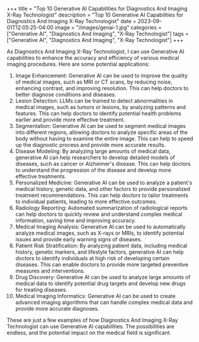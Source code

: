+++
title = "Top 10 Generative AI Capabilities for Diagnostics And Imaging X-Ray Technologist"
description = "Top 10 Generative AI Capabilities for Diagnostics And Imaging X-Ray Technologist"
date = 2023-09-01T12:05:25-04:00
image = "/images/genai-1.jpg"
categories = ["Generative AI", "Diagnostics And Imaging", "X-Ray Technologist"]
tags = ["Generative AI", "Diagnostics And Imaging", "X-Ray Technologist"]
+++

As Diagnostics And Imaging X-Ray Technologist, I can use Generative AI capabilities to enhance the accuracy and efficiency of various medical imaging procedures. Here are some potential applications:

1. Image Enhancement: Generative AI can be used to improve the quality of medical images, such as MRI or CT scans, by reducing noise, enhancing contrast, and improving resolution. This can help doctors to better diagnose conditions and diseases.
2. Lesion Detection: LLMs can be trained to detect abnormalities in medical images, such as tumors or lesions, by analyzing patterns and features. This can help doctors to identify potential health problems earlier and provide more effective treatment.
3. Segmentation: Generative AI can be used to segment medical images into different regions, allowing doctors to analyze specific areas of the body without having to examine the entire image. This can help to speed up the diagnostic process and provide more accurate results.
4. Disease Modeling: By analyzing large amounts of medical data, generative AI can help researchers to develop detailed models of diseases, such as cancer or Alzheimer's disease. This can help doctors to understand the progression of the disease and develop more effective treatments.
5. Personalized Medicine: Generative AI can be used to analyze a patient's medical history, genetic data, and other factors to provide personalized treatment recommendations. This can help doctors to tailor treatments to individual patients, leading to more effective outcomes.
6. Radiology Reporting: Automated summarization of radiological reports can help doctors to quickly review and understand complex medical information, saving time and improving accuracy.
7. Medical Imaging Analysis: Generative AI can be used to automatically analyze medical images, such as X-rays or MRIs, to identify potential issues and provide early warning signs of diseases.
8. Patient Risk Stratification: By analyzing patient data, including medical history, genetic markers, and lifestyle factors, generative AI can help doctors to identify individuals at high risk of developing certain diseases. This can enable doctors to provide more targeted preventive measures and interventions.
9. Drug Discovery: Generative AI can be used to analyze large amounts of medical data to identify potential drug targets and develop new drugs for treating diseases.
10. Medical Imaging Informatics: Generative AI can be used to create advanced imaging algorithms that can handle complex medical data and provide more accurate diagnoses.

These are just a few examples of how Diagnostics And Imaging X-Ray Technologist can use Generative AI capabilities. The possibilities are endless, and the potential impact on the medical field is significant.
